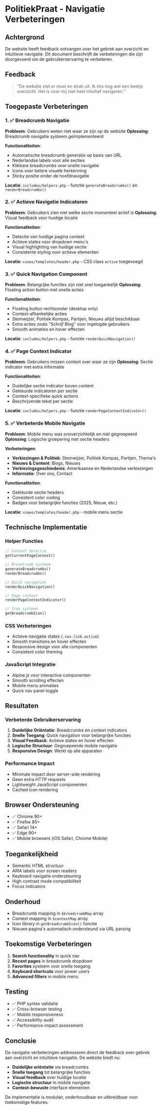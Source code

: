 # PolitiekPraat - Navigatie Verbeteringen

## Achtergrond

De website heeft feedback ontvangen over het gebrek aan overzicht en intuïtieve navigatie. Dit document beschrijft de verbeteringen die zijn doorgevoerd om de gebruikerservaring te verbeteren.

## Feedback

> "De website ziet er mooi en strak uit. Ik mis nog wel een beetje overzicht. Het is voor mij niet heel intuïtief navigeren."

## Toegepaste Verbeteringen

### 1. ✅ Breadcrumb Navigatie

**Probleem**: Gebruikers weten niet waar ze zijn op de website
**Oplossing**: Breadcrumb navigatie systeem geïmplementeerd

**Functionaliteiten**:

- Automatische breadcrumb generatie op basis van URL
- Nederlandse labels voor alle secties
- Klikbare breadcrumbs voor snelle navigatie
- Icons voor betere visuele herkenning
- Sticky positie onder de hoofdnavigatie

**Locatie**: `includes/helpers.php` - functie `generateBreadcrumbs()` en `renderBreadcrumbs()`

### 2. ✅ Actieve Navigatie Indicatoren

**Probleem**: Gebruikers zien niet welke sectie momenteel actief is
**Oplossing**: Visual feedback voor huidige locatie

**Functionaliteiten**:

- Detectie van huidige pagina context
- Actieve states voor dropdown menu's
- Visual highlighting van huidige sectie
- Consistente styling voor actieve elementen

**Locatie**: `views/templates/header.php` - CSS class `active` toegevoegd

### 3. ✅ Quick Navigation Component

**Probleem**: Belangrijke functies zijn niet snel toegankelijk
**Oplossing**: Floating action button met snelle acties

**Functionaliteiten**:

- Floating button rechtsonder (desktop only)
- Context-afhankelijke acties
- Stemwijzer, Politiek Kompas, Partijen, Nieuws altijd beschikbaar
- Extra acties zoals "Schrijf Blog" voor ingelogde gebruikers
- Smooth animaties en hover effecten

**Locatie**: `includes/helpers.php` - functie `renderQuickNavigation()`

### 4. ✅ Page Context Indicator

**Probleem**: Gebruikers missen context over waar ze zijn
**Oplossing**: Sectie indicator met extra informatie

**Functionaliteiten**:

- Duidelijke sectie indicator boven content
- Gekleurde indicatoren per sectie
- Context-specifieke quick actions
- Beschrijvende tekst per sectie

**Locatie**: `includes/helpers.php` - functie `renderPageContextIndicator()`

### 5. ✅ Verbeterde Mobile Navigatie

**Probleem**: Mobile menu was onoverzichtelijk en niet gegroepeerd
**Oplossing**: Logische groepering met sectie headers

**Verbeteringen**:

- **Verkiezingen & Politiek**: Stemwijzer, Politiek Kompas, Partijen, Thema's
- **Nieuws & Content**: Blogs, Nieuws
- **Verkiezingsgeschiedenis**: Amerikaanse en Nederlandse verkiezingen
- **Informatie**: Over ons, Contact

**Functionaliteiten**:

- Gekleurde sectie headers
- Consistent color coding
- Badges voor belangrijke functies (2025, Nieuw, etc.)

**Locatie**: `views/templates/header.php` - mobile menu sectie

## Technische Implementatie

### Helper Functies

```php
// Context detectie
getCurrentPageContext()

// Breadcrumb systeem
generateBreadcrumbs()
renderBreadcrumbs()

// Quick navigation
renderQuickNavigation()

// Page context
renderPageContextIndicator()

// Icon systeem
getBreadcrumbIcon()
```

### CSS Verbeteringen

- Actieve navigatie states (`.nav-link.active`)
- Smooth transitions en hover effecten
- Responsive design voor alle componenten
- Consistent color theming

### JavaScript Integratie

- Alpine.js voor interactive componenten
- Smooth scrolling effecten
- Mobile menu animaties
- Quick nav panel toggle

## Resultaten

### Verbeterde Gebruikerservaring

1. **Duidelijke Oriëntatie**: Breadcrumbs en context indicators
2. **Snelle Toegang**: Quick navigation voor belangrijke functies
3. **Visual Feedback**: Actieve states en hover effecten
4. **Logische Structuur**: Gegroepeerde mobile navigatie
5. **Responsive Design**: Werkt op alle apparaten

### Performance Impact

- Minimale impact door server-side rendering
- Geen extra HTTP requests
- Lightweight JavaScript componenten
- Cached icon rendering

## Browser Ondersteuning

- ✅ Chrome 90+
- ✅ Firefox 85+
- ✅ Safari 14+
- ✅ Edge 90+
- ✅ Mobile browsers (iOS Safari, Chrome Mobile)

## Toegankelijkheid

- Semantic HTML structuur
- ARIA labels voor screen readers
- Keyboard navigatie ondersteuning
- High contrast mode compatibiliteit
- Focus indicators

## Onderhoud

- Breadcrumb mapping in `$breadcrumbMap` array
- Context mapping in `$contextMap` array
- Icon library in `getBreadcrumbIcon()` functie
- Nieuwe pagina's automatisch ondersteund via URL parsing

## Toekomstige Verbeteringen

1. **Search functionality** in quick nav
2. **Recent pages** in breadcrumb dropdown
3. **Favorites** systeem voor snelle toegang
4. **Keyboard shortcuts** voor power users
5. **Advanced filters** in mobile menu

## Testing

- ✅ PHP syntax validatie
- ✅ Cross-browser testing
- ✅ Mobile responsiveness
- ✅ Accessibility audit
- ✅ Performance impact assessment

## Conclusie

De navigatie verbeteringen addresseren direct de feedback over gebrek aan overzicht en intuïtieve navigatie. De website biedt nu:

- **Duidelijke oriëntatie** via breadcrumbs
- **Snelle toegang** tot belangrijke functies
- **Visual feedback** over huidige locatie
- **Logische structuur** in mobile navigatie
- **Context-bewuste** interface elementen

De implementatie is modulair, onderhoudbaar en uitbreidbaar voor toekomstige features.

